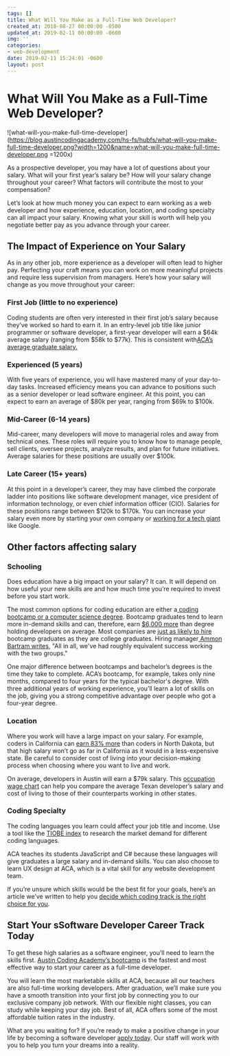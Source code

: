 ```yaml
---
tags: []
title: What Will You Make as a Full-Time Web Developer?
created_at: 2018-08-27 00:00:00 -0500
updated_at: 2019-02-11 00:00:00 -0600
img: ''
categories:
- web-development
date: 2019-02-11 15:24:01 -0600
layout: post
---
```

# What Will You Make as a Full-Time Web Developer?

![what-will-you-make-full-time-developer](https://blog.austincodingacademy.com/hs-fs/hubfs/what-will-you-make-full-time-developer.png?width=1200&name=what-will-you-make-full-time-developer.png =1200x)

As a prospective developer, you may have a lot of questions about your salary. What will your first year’s salary be? How will your salary change throughout your career? What factors will contribute the most to your compensation?

Let’s look at how much money you can expect to earn working as a web developer and how experience, education, location, and coding specialty can all impact your salary. Knowing what your skill is worth will help you negotiate better pay as you advance through your career.

## The Impact of Experience on Your Salary

As in any other job, more experience as a developer will often lead to higher pay. Perfecting your craft means you can work on more meaningful projects and require less supervision from managers. Here’s how your salary will change as you move throughout your career:

### First Job (little to no experience)

Coding students are often very interested in their first job’s salary because they’ve worked so hard to earn it. In an entry-level job title like junior programmer or software developer, a first-year developer will earn a $64k average salary (ranging from $58k to $77k). This is consistent with[ACA’s average graduate salary.](https://www.switchup.org/bootcamps/austin-coding-academy)

### Experienced (5 years)

With five years of experience, you will have mastered many of your day-to-day tasks. Increased efficiency means you can advance to positions such as a senior developer or lead software engineer. At this point, you can expect to earn an average of $80k per year, ranging from $69k to $100k.

### Mid-Career (6-14 years)

Mid-career, many developers will move to managerial roles and away from technical ones. These roles will require you to know how to manage people, sell clients, oversee projects, analyze results, and plan for future initiatives. Average salaries for these positions are usually over $100k.

### Late Career (15+ years)

At this point in a developer’s career, they may have climbed the corporate ladder into positions like software development manager, vice president of information technology, or even chief information officer (CIO). Salaries for these positions range between $120k to $170k. You can increase your salary even more by starting your own company or [working for a tech giant](https://www.businessinsider.com/highest-paying-jobs-at-google) like Google.

## Other factors affecting salary

### Schooling

Does education have a big impact on your salary? It can. It will depend on how useful your new skills are and how much time you’re required to invest before you start work.

The most common options for coding education are either a[ coding bootcamp or a computer science degree](https://blog.austincodingacademy.com/computer-science-degree-vs.-austin-coding-academy-which-is-the-best-choice-for-aspiring-developers). Bootcamp graduates tend to learn more in-demand skills and can, therefore, earn [$6,000 more](https://blog.bloc.io/comparing-salaries-for-coding-bootcamps-vs-computer-science-degrees/) than degree holding developers on average. Most companies are [just as likely to hire](http://blog.indeed.com/2017/05/02/what-employers-think-about-coding-bootcamp/) bootcamp graduates as they are college graduates. Hiring manager[ Ammon Bartram writes](https://blog.triplebyte.com/bootcamps-vs-college), "All in all, we've had roughly equivalent success working with the two groups."

One major difference between bootcamps and bachelor’s degrees is the time they take to complete. ACA’s bootcamp, for example, takes only nine months, compared to four years for the typical bachelor's degree. With three additional years of working experience, you’ll learn a lot of skills on the job, giving you a strong competitive advantage over people who got a four-year degree.

### Location

Where you work will have a large impact on your salary. For example, coders in California can [earn 83% more](https://tech.co/much-software-developer-make-every-state-2015-03) than coders in North Dakota, but that high salary won’t go as far in California as it would in a less-expensive state. Be careful to consider cost of living into your decision-making process when choosing where you want to live and work.

On average, developers in Austin will earn a $79k salary. This [occupation wage chart](https://www.bls.gov/oes/current/oes151132.htm) can help you compare the average Texan developer’s salary and cost of living to those of their counterparts working in other states.

### Coding Specialty

The coding languages you learn could affect your job title and income. Use a tool like the [TIOBE index](https://www.tiobe.com/tiobe-index/) to research the market demand for different coding languages.

ACA teaches its students JavaScript and C# because these languages will give graduates a large salary and in-demand skills. You can also choose to learn UX design at ACA, which is a vital skill for any website development team.

If you’re unsure which skills would be the best fit for your goals, here’s an article we’ve written to help you [decide which coding track is the right choice for you](https://blog.austincodingacademy.com/which-aca-track-is-right-for-you).

## Start Your sSoftware Developer Career Track Today

To get these high salaries as a software engineer, you’ll need to learn the skills first. [Austin Coding Academy’s bootcamp](https://austincodingacademy.com/apply/) is the fastest and most effective way to start your career as a full-time developer.

You will learn the most marketable skills at ACA, because all our teachers are also full-time working developers. After graduation, we’ll make sure you have a smooth transition into your first job by connecting you to our exclusive company job network. With our flexible night classes, you can study while keeping your day job. Best of all, ACA offers some of the most affordable tuition rates in the industry.

What are you waiting for? If you’re ready to make a positive change in your life by becoming a software developer [apply today](https://austincodingacademy.com/apply/). Our staff will work with you to help you turn your dreams into a reality.
